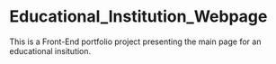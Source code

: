 # Educational_Institution_Webpage

This is a Front-End portfolio project presenting the main page for an educational insitution. 

